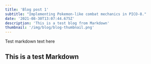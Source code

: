 ```yaml
---
title: 'Blog post 1'
subtitle: "Implementing Pokemon-like combat mechanics in PICO-8."
date: '2021-08-30T13:07:44.675Z'
description: 'This is a test blog from Markdown'
thumbnail: '/img/blog/blog-thumbnail.png'
---
```


Test markdown text here

## This is a test Markdown
